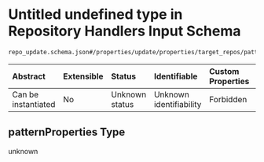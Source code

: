 # Untitled undefined type in Repository Handlers Input Schema

```txt
repo_update.schema.json#/properties/update/properties/target_repos/patternProperties/^.*$/properties/commits/patternProperties
```



| Abstract            | Extensible | Status         | Identifiable            | Custom Properties | Additional Properties | Access Restrictions | Defined In                                                                           |
| :------------------ | :--------- | :------------- | :---------------------- | :---------------- | :-------------------- | :------------------ | :----------------------------------------------------------------------------------- |
| Can be instantiated | No         | Unknown status | Unknown identifiability | Forbidden         | Allowed               | none                | [repo-update.schema.json*](../../out/repo-update.schema.json "open original schema") |

## patternProperties Type

unknown
